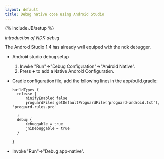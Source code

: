 ```yaml
---
layout: default 
title: Debug native code using Android Studio
---
```

{% include JB/setup %}

<i>introduction of NDK debug</i>

The Android Studio 1.4 has already well equiped with the ndk debugger.

* Android studio debug setup
  
  1. Invoke "Run"->"Debug Configuration"->"Android Native".    
  2. Press **+** to add a Native Android Configuration.  
    
* Gradle configuration file, add the following lines in the app/build.gradle:  
      
      buildTypes {  
        release {  
            minifyEnabled false  
            proguardFiles getDefaultProguardFile('proguard-android.txt'), 'proguard-rules.pro'  
  
        }  
        debug {  
            debuggable = true  
            jniDebuggable = true  
        }  
    }  

* Invoke "Run"->"Debug app-native".  

